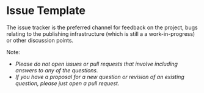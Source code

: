# Issue Template

The issue tracker is the preferred channel for feedback on the project, bugs relating to the publishing infrastructure (which is still a a work-in-progress) or other discussion points. 

Note:

- *Please do not open issues or pull requests that involve including answers to any of the questions.*
- *If you have a proposal for a new question or revision of an existing question, please just open a pull request.*
